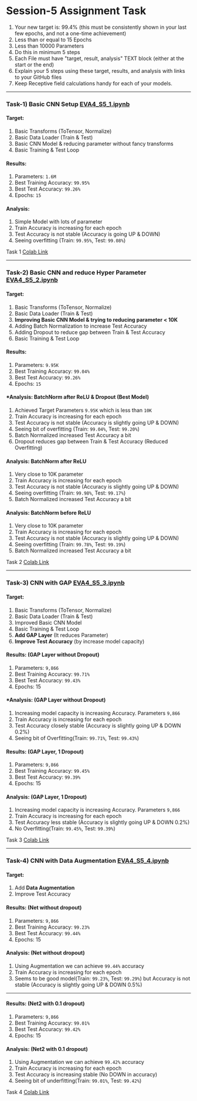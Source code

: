 # Session-5 Assignment Task
1. Your new target is:
99.4% (this must be consistently shown in your last few epochs, and not a one-time achievement)
2. Less than or equal to 15 Epochs
3. Less than 10000 Parameters
4. Do this in minimum 5 steps
5. Each File must have "target, result, analysis" TEXT block (either at the start or the end)
6. Explain your 5 steps using these target, results, and analysis with links to your GitHub files
7. Keep Receptive field calculations handy for each of your models. 

- - -

### Task-1) Basic CNN Setup [EVA4_S5_1.ipynb](https://github.com/velasoka-repo/EVA4/blob/master/Session-5/EVA4_S5_1.ipynb "EVA4-S5_1.ipynb")
#### Target:
1. Basic Transforms (ToTensor, Normalize)
2. Basic Data Loader (Train & Test)
3. Basic CNN Model & reducing parameter without fancy transforms
4. Basic Training  & Test Loop

#### Results:
1. Parameters: `1.6M`
2. Best Training Accuracy: `99.95%`
3. Best Test Accuracy: `99.26%`
4. Epochs: `15`

#### Analysis:
1. Simple Model with lots of parameter
2. Train Accuracy is increasing for each epoch
3. Test Accuracy is not stable (Accuracy is going UP & DOWN)
4. Seeing overfitting (Train: `99.95%`, Test: `99.08%`)

Task 1 [Colab Link](https://colab.research.google.com/github/velasoka-repo/EVA4/blob/master/Session-5/EVA4_S5_1.ipynb)

- - -


### Task-2) Basic CNN and reduce Hyper Parameter [EVA4_S5_2.ipynb](https://github.com/velasoka-repo/EVA4/blob/master/Session-5/EVA4_S5_2.ipynb "EVA4-S5_2.ipynb")
#### Target:
1. Basic Transforms (ToTensor, Normalize)
2. Basic Data Loader (Train & Test)
3. **Improving Basic CNN Model & trying to reducing parameter < 10K**
4. Adding Batch Normalization to increase Test Accuracy
5. Adding Dropout to reduce gap between Train & Test Accuracy 
6. Basic Training  & Test Loop

#### Results:
1. Parameters: `9.95K`
2. Best Training Accuracy: `99.04%`
3. Best Test Accuracy: `99.26%`
4. Epochs: `15`

#### *Analysis: BatchNorm after ReLU & Dropout (Best Model)
1. Achieved Target Parameters `9.95K` which is less than `10K`
2. Train Accuracy is increasing for each epoch
3. Test Accuracy is not stable (Accuracy is slightly going UP & DOWN)
4. Seeing bit of overfitting (Train: `99.04%`, Test: `99.20%`) 
5. Batch Normalized increased Test Accuracy a bit
6. Dropout reduces gap between Train & Test Accuracy (Reduced Overfitting)

#### Analysis: BatchNorm after ReLU
1. Very close to 10K parameter
2. Train Accuracy is increasing for each epoch
3. Test Accuracy is not stable (Accuracy is slightly going UP & DOWN)
4. Seeing overfitting (Train: `99.98%`, Test: `99.17%`)
5. Batch Normalized increased Test Accuracy a bit

#### Analysis: BatchNorm before ReLU
1. Very close to 10K parameter
2. Train Accuracy is increasing for each epoch
3. Test Accuracy is not stable (Accuracy is slightly going UP & DOWN)
4. Seeing overfitting (Train: `99.78%`, Test: `99.19%`) 
5. Batch Normalized increased Test Accuracy a bit

Task 2 [Colab Link](https://colab.research.google.com/github/velasoka-repo/EVA4/blob/master/Session-5/EVA4_S5_2.ipynb)

- - -

### Task-3) CNN with GAP [EVA4_S5_3.ipynb](https://github.com/velasoka-repo/EVA4/blob/master/Session-5/EVA4_S5_3.ipynb "EVA4-S5_3.ipynb")
#### Target:
1. Basic Transforms (ToTensor, Normalize)
2. Basic Data Loader (Train & Test)
3. Improved Basic CNN Model
4. Basic Training  & Test Loop
5. **Add GAP Layer** (It reduces Parameter)
6. **Improve Test Accuracy** (by increase model capacity)

#### Results: (GAP Layer without Dropout)
1. Parameters: `9,866`
2. Best Training Accuracy: `99.71%` 
3. Best Test Accuracy: `99.43%`
4. Epochs: 15

#### *Analysis: (GAP Layer without Dropout)
1. Increasing model capacity is increasing Accuracy. Parameters `9,866`
2. Train Accuracy is increasing for each epoch
3. Test Accuracy closely stable (Accuracy is slightly going UP & DOWN 0.2%)
4. Seeing bit of Overfitting(Train: `99.71%`, Test: `99.43%`)


#### Results: (GAP Layer, 1 Dropout)
1. Parameters: `9,866`
2. Best Training Accuracy: `99.45%` 
3. Best Test Accuracy: `99.39%`
4. Epochs: 15

#### Analysis: (GAP Layer, 1 Dropout)
1. Increasing model capacity is increasing Accuracy. Parameters `9,866`
2. Train Accuracy is increasing for each epoch
3. Test Accuracy less stable (Accuracy is slightly going UP & DOWN 0.2%)
4. No Overfitting(Train: `99.45%`, Test: `99.39%`)

Task 3 [Colab Link](https://colab.research.google.com/github/velasoka-repo/EVA4/blob/master/Session-5/EVA4_S5_3.ipynb)

- - -

### Task-4) CNN with Data Augmentation [EVA4_S5_4.ipynb](https://github.com/velasoka-repo/EVA4/blob/master/Session-5/EVA4_S5_4.ipynb "EVA4-S5_4.ipynb")

#### Target:
1. Add **Data Augmentation**
2. Improve Test Accuracy

#### Results: (Net without dropout)
1. Parameters: `9,866`
2. Best Training Accuracy: `99.23%` 
3. Best Test Accuracy: `99.44%`
4. Epochs: 15

#### Analysis: (Net without dropout)
1. Using Augmentation we can achieve `99.44%` accuracy
2. Train Accuracy is increasing for each epoch
3. Seems to be good model(Train: `99.23%`, Test: `99.29%`) but Accuracy is not stable (Accuracy is slightly going UP & DOWN 0.5%)

- - -

#### Results: (Net2 with 0.1 dropout)
1. Parameters: `9,866`
2. Best Training Accuracy: `99.01%` 
3. Best Test Accuracy: `99.42%`
4. Epochs: 15

#### Analysis: (Net2 with 0.1 dropout)
1. Using Augmentation we can achieve `99.42%` accuracy
2. Train Accuracy is increasing for each epoch
3. Test Accuracy is increasing stable (No DOWN in accuracy)
4. Seeing bit of underfitting(Train: `99.01%`, Test: `99.42%`)

Task 4 [Colab Link](https://colab.research.google.com/github/velasoka-repo/EVA4/blob/master/Session-5/EVA4_S5_4.ipynb)
